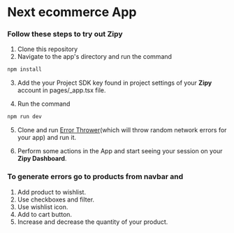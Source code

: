 
# Next ecommerce App

### Follow these steps to try out Zipy

1. Clone this repository
2. Navigate to the app's directory and run the command 
```bash
npm install
```
3. Add the your Project SDK key found in project settings of your **Zipy** account in pages/_app.tsx file.
    
4. Run the command
```bash
npm run dev
```


5. Clone and run [Error Thrower](https://github.com/sandeshmurdia/Error-thrower)(which will throw random network errors for your app) and run it. 

6. Perform some actions in the App and start seeing your session on your **Zipy Dashboard**.


### To generate errors go to products from navbar and 
1. Add product to wishlist.
2. Use checkboxes and filter.
3. Use wishlist icon.
4. Add to cart button.
5. Increase and decrease the quantity of your product.
